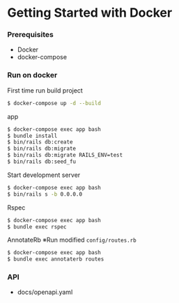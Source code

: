 # Getting Started with Docker

### Prerequisites

* Docker
* docker-compose

### Run on docker

First time run build project

```bash
$ docker-compose up -d --build
```

app

```bash
$ docker-compose exec app bash
$ bundle install
$ bin/rails db:create
$ bin/rails db:migrate
$ bin/rails db:migrate RAILS_ENV=test
$ bin/rails db:seed_fu
```

Start development server

```bash
$ docker-compose exec app bash
$ bin/rails s -b 0.0.0.0
```

Rspec

```bash
$ docker-compose exec app bash
$ bundle exec rspec
```

AnnotateRb ※Run modified `config/routes.rb`

```bash
$ docker-compose exec app bash
$ bundle exec annotaterb routes
```

### API

* docs/openapi.yaml
